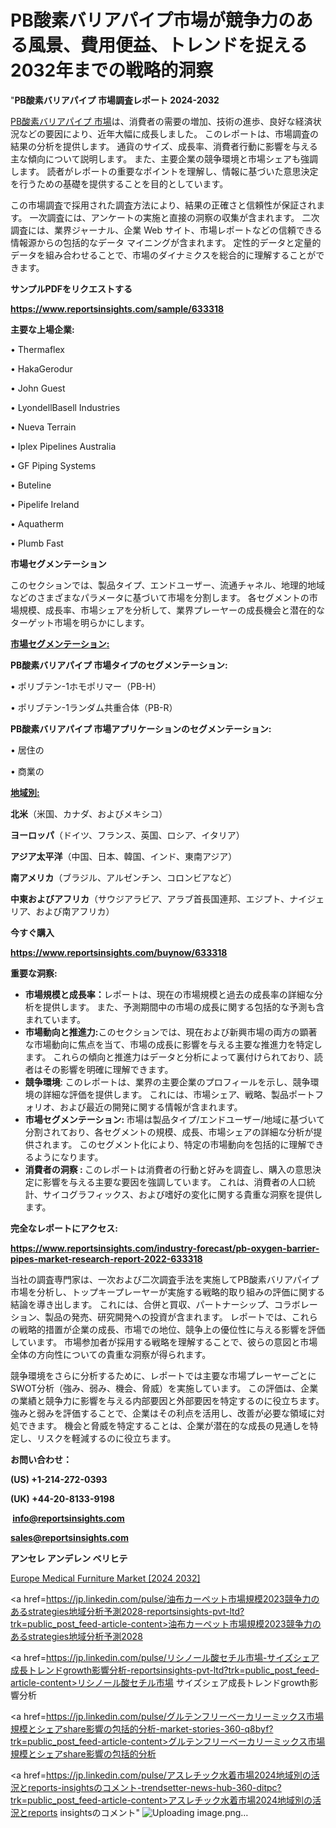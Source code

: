 # PB酸素バリアパイプ市場が競争力のある風景、費用便益、トレンドを捉える2032年までの戦略的洞察

"<strong>PB酸素バリアパイプ 市場調査レポート 2024-2032</strong>

<a href=https://www.reportsinsights.com/sample/633318>PB酸素バリアパイプ 市場</a>は、消費者の需要の増加、技術の進歩、良好な経済状況などの要因により、近年大幅に成長しました。 このレポートは、市場調査の結果の分析を提供します。 通貨のサイズ、成長率、消費者行動に影響を与える主な傾向について説明します。 また、主要企業の競争環境と市場シェアも強調します。 読者がレポートの重要なポイントを理解し、情報に基づいた意思決定を行うための基礎を提供することを目的としています。

この市場調査で採用された調査方法により、結果の正確さと信頼性が保証されます。 一次調査には、アンケートの実施と直接の洞察の収集が含まれます。 二次調査には、業界ジャーナル、企業 Web サイト、市場レポートなどの信頼できる情報源からの包括的なデータ マイニングが含まれます。 定性的データと定量的データを組み合わせることで、市場のダイナミクスを総合的に理解することができます。

<strong><b>サンプルPDFをリクエストする</b></strong>

<a href=https://www.reportsinsights.com/sample/633318><strong><u>https://www.reportsinsights.com/sample/633318</u></strong></a>

<strong>主要な上場企業:</strong>

• Thermaflex

• HakaGerodur

• John Guest

• LyondellBasell Industries

• Nueva Terrain

• Iplex Pipelines Australia

• GF Piping Systems

• Buteline

• Pipelife Ireland

• Aquatherm

• Plumb Fast

<strong>市場セグメンテーション</strong>

このセクションでは、製品タイプ、エンドユーザー、流通チャネル、地理的地域などのさまざまなパラメータに基づいて市場を分割します。 各セグメントの市場規模、成長率、市場シェアを分析して、業界プレーヤーの成長機会と潜在的なターゲット市場を明らかにします。

<strong><u>市場セグメンテーション</u></strong><strong><u>:</u></strong>

<strong>PB酸素バリアパイプ 市場タイプのセグメンテーション:</strong>

• ポリブテン-1ホモポリマー（PB-H）

• ポリブテン-1ランダム共重合体（PB-R）

<strong>PB酸素バリアパイプ 市場アプリケーションのセグメンテーション:</strong>

• 居住の

• 商業の

<strong><u>地域別</u></strong><strong><u>:</u></strong>

<strong>北米</strong>（米国、カナダ、およびメキシコ）

<strong>ヨーロッパ</strong>（ドイツ、フランス、英国、ロシア、イタリア）

<strong>アジア太平洋</strong>（中国、日本、韓国、インド、東南アジア）

<strong>南アメリカ</strong>（ブラジル、アルゼンチン、コロンビアなど）

<strong>中東およびアフリカ</strong>（サウジアラビア、アラブ首長国連邦、エジプト、ナイジェリア、および南アフリカ）

<strong>今すぐ購入</strong>

<a href=https://www.reportsinsights.com/buynow/633318><strong><u>https://www.reportsinsights.com/buynow/633318</u></strong></a>

<strong>重要な洞察:</strong>
<ul>
  <li><strong>市場規模と成長率：</strong>レポートは、現在の市場規模と過去の成長率の詳細な分析を提供します。 また、予測期間中の市場の成長に関する包括的な予測も含まれています。</li>
  <li><strong>市場動向と推進力:</strong>このセクションでは、現在および新興市場の両方の顕著な市場動向に焦点を当て、市場の成長に影響を与える主要な推進力を特定します。 これらの傾向と推進力はデータと分析によって裏付けられており、読者はその影響を明確に理解できます。</li>
  <li><strong>競争環境</strong>: このレポートは、業界の主要企業のプロフィールを示し、競争環境の詳細な評価を提供します。 これには、市場シェア、戦略、製品ポートフォリオ、および最近の開発に関する情報が含まれます。</li>
  <li><strong>市場セグメンテーション: </strong>市場は製品タイプ/エンドユーザー/地域に基づいて分割されており、各セグメントの規模、成長、市場シェアの詳細な分析が提供されます。 このセグメント化により、特定の市場動向を包括的に理解できるようになります。</li>
  <li><strong>消費者の洞察 : </strong>このレポートは消費者の行動と好みを調査し、購入の意思決定に影響を与える主要な要因を強調しています。 これは、消費者の人口統計、サイコグラフィックス、および嗜好の変化に関する貴重な洞察を提供します。</li>
</ul>
<strong>完全なレポートにアクセス:</strong>

<a href=https://www.reportsinsights.com/industry-forecast/pb-oxygen-barrier-pipes-market-research-report-2022-633318><strong><u><b>https://www.reportsinsights.com/industry-forecast/pb-oxygen-barrier-pipes-market-research-report-2022-633318</b></u></strong></a>

当社の調査専門家は、一次および二次調査手法を実施してPB酸素バリアパイプ市場を分析し、トップキープレーヤーが実施する戦略的取り組みの評価に関する結論を導き出します。 これには、合併と買収、パートナーシップ、コラボレーション、製品の発売、研究開発への投資が含まれます。 レポートでは、これらの戦略的措置が企業の成長、市場での地位、競争上の優位性に与える影響を評価しています。 市場参加者が採用する戦略を理解することで、彼らの意図と市場全体の方向性についての貴重な洞察が得られます。

競争環境をさらに分析するために、レポートでは主要な市場プレーヤーごとにSWOT分析（強み、弱み、機会、脅威）を実施しています。 この評価は、企業の業績と競争力に影響を与える内部要因と外部要因を特定するのに役立ちます。 強みと弱みを評価することで、企業はその利点を活用し、改善が必要な領域に対処できます。 機会と脅威を特定することは、企業が潜在的な成長の見通しを特定し、リスクを軽減するのに役立ちます。

<strong>お問い合わせ：</strong>

<strong>(US) +1-214-272-0393</strong>

<strong>(UK) +44-20-8133-9198</strong>

<strong> </strong><a href=info@reportsinsights.com><strong><u>info@reportsinsights.com</u></strong></a>

<a href=sales@reportsinsights.com><strong><u>sales@reportsinsights.com</u></strong></a>

<strong>アンセレ アンデレン ベリヒテ</strong>

<a href=https://www.linkedin.com/pulse/europe-medical-furniture-market-in-depth-analysis-up4bf/>Europe Medical Furniture Market [2024 2032]</a>

<a href=https://jp.linkedin.com/pulse/油布カーペット市場規模2023競争力のあるstrategies地域分析予測2028-reportsinsights-pvt-ltd?trk=public_post_feed-article-content>油布カーペット市場規模2023競争力のあるstrategies地域分析予測2028</a>

<a href=https://jp.linkedin.com/pulse/リシノール酸セチル市場-サイズシェア成長トレンドgrowth影響分析-reportsinsights-pvt-ltd?trk=public_post_feed-article-content>リシノール酸セチル市場 サイズシェア成長トレンドgrowth影響分析</a>

<a href=https://jp.linkedin.com/pulse/グルテンフリーベーカリーミックス市場規模とシェアshare影響の包括的分析-market-stories-360-q8byf?trk=public_post_feed-article-content>グルテンフリーベーカリーミックス市場規模とシェアshare影響の包括的分析</a>

<a href=https://jp.linkedin.com/pulse/アスレチック水着市場2024地域別の活況とreports-insightsのコメント-trendsetter-news-hub-360-ditpc?trk=public_post_feed-article-content>アスレチック水着市場2024地域別の活況とreports insightsのコメント</a>"
![Uploading image.png…]()
